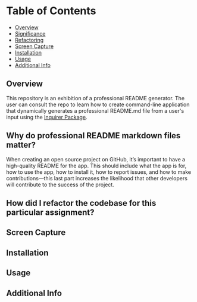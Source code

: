 



# Table of Contents

  - [Overview](#overview)
  - [Significance](#why-do-professional-readme-markdown-files-matter)
  - [Refactoring](#how-did-i-refactor-the-codebase-for-this-particular-assignment)
  - [Screen Capture](#screen-capture)
  - [Installation](#installation)
  - [Usage](#usage)
  - [Additional Info](#additional-info)
## Overview
This repository is an exhibition of a professional README generator. The user can consult the repo to learn how to create command-line application that dynamically generates a professional README.md file from a user's input using the <a href="https://www.npmjs.com/package/inquirer" target="_blank">Inquirer Package</a>. 

## Why do professional README markdown files matter?
When creating an open source project on GitHub, it’s important to have a high-quality README for the app. This should include what the app is for, how to use the app, how to install it, how to report issues, and how to make contributions—this last part increases the likelihood that other developers will contribute to the success of the project.

## How did I refactor the codebase for this particular assignment?

## Screen Capture

## Installation

## Usage

## Additional Info

